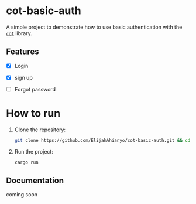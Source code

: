 # cot-basic-auth
A simple project to demonstrate how to use basic authentication with the [`cot`](https://github.com/cot/cot) library.

## Features
 -[x] Login
 -[x] sign up 
 -[ ] Forgot password


# How to run
1. Clone the repository:
   ```bash
   git clone https://github.com/ElijahAhianyo/cot-basic-auth.git && cd cot-basic-auth
   ```
2. Run the project:
   ```bash
   cargo run
   ```
   
## Documentation
coming soon
   